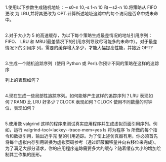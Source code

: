 <br/>
<br/>

1.使用以下参数生成随机地址：－s0-n 10,-s 1-n 10 和－s2-n 10.将策略从 FIFO 更改
为 LRU,并将其更改为 OPT.计算所述地址追踪中的每个访问是否命中或未命中。
<br/>
<br/>

2.对于大小为 5 的高速缓存，为以下每个策略生成最差情况的地址引用序列：FIFO、
LRU 和 MRU(最差情况下的引用序列导致尽可能多的未命中）。对于最差情况下的引用序
列，需要的缓存增大多少，才能大幅提高性能，并接近 OPT?
<br/>
<br/>

3.生成一个随机追踪序列（使用 Python 或 Perl).你预计不同的策略在这样的追踪序

列上的表现如何？
<br/>
<br/>

4.现在生成一些局部性追踪序列。如何能够产生这样的追踪序列？LRU 表现如何？RAND
比 LRU 好多少？CLOCK 表现如何？CLOCK 使用不同数量的时钟位，表现如何？
<br/>
<br/>

5.使用像 valgrind 这样的程序来测试真实应用程序并生成虚拟页面引用序列。例如，运行 valgrind-tool=lackey--trace-mem=yes ls 将为程序 1s 所做的每个指令和数据引用，输出近乎完
整的引用追踪。为了使上述仿真器有用，你必须首先将每个虚拟内存引用转换为虚拟页码参考（通过屏蔽偏移量并向右移位来完成）。为了满足大部分请求，你的应用程序追踪需要多大的缓存？随着缓存大小的增加绘制其工作集的图形。